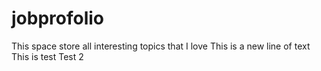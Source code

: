 # jobprofolio
This space store all interesting topics that I love
This is a new line of text
This is test
Test 2